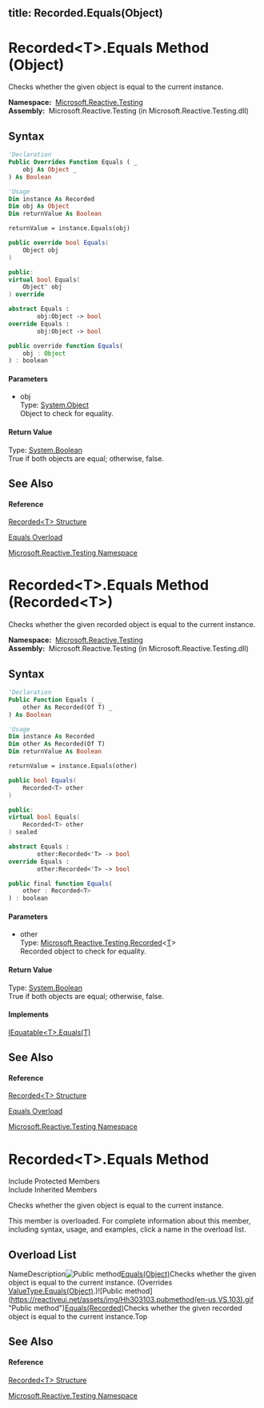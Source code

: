 title: Recorded<T>.Equals(Object)
---
# Recorded\<T\>.Equals Method (Object)

Checks whether the given object is equal to the current instance.

**Namespace:**  [Microsoft.Reactive.Testing](Microsoft.Reactive.Testing/Microsoft.Reactive.Testing)  
**Assembly:**  Microsoft.Reactive.Testing (in Microsoft.Reactive.Testing.dll)

## Syntax

```vb
'Declaration
Public Overrides Function Equals ( _
    obj As Object _
) As Boolean
```

```vb
'Usage
Dim instance As Recorded
Dim obj As Object
Dim returnValue As Boolean

returnValue = instance.Equals(obj)
```

```csharp
public override bool Equals(
    Object obj
)
```

```c++
public:
virtual bool Equals(
    Object^ obj
) override
```

```fsharp
abstract Equals : 
        obj:Object -> bool 
override Equals : 
        obj:Object -> bool 
```

```javascript
public override function Equals(
    obj : Object
) : boolean
```

#### Parameters

- obj  
  Type: [System.Object](https://msdn.microsoft.com/en-us/library/e5kfa45b)  
  Object to check for equality.

#### Return Value

Type: [System.Boolean](https://msdn.microsoft.com/en-us/library/a28wyd50)  
True if both objects are equal; otherwise, false.

## See Also

#### Reference

[Recorded\<T\> Structure](Recorded/Recorded(T))

[Equals Overload](Equals/Recorded(T).Equals)

[Microsoft.Reactive.Testing Namespace](Microsoft.Reactive.Testing/Microsoft.Reactive.Testing)







# Recorded\<T\>.Equals Method (Recorded\<T\>)

Checks whether the given recorded object is equal to the current instance.

**Namespace:**  [Microsoft.Reactive.Testing](Microsoft.Reactive.Testing/Microsoft.Reactive.Testing)  
**Assembly:**  Microsoft.Reactive.Testing (in Microsoft.Reactive.Testing.dll)

## Syntax

```vb
'Declaration
Public Function Equals ( _
    other As Recorded(Of T) _
) As Boolean
```

```vb
'Usage
Dim instance As Recorded
Dim other As Recorded(Of T)
Dim returnValue As Boolean

returnValue = instance.Equals(other)
```

```csharp
public bool Equals(
    Recorded<T> other
)
```

```c++
public:
virtual bool Equals(
    Recorded<T> other
) sealed
```

```fsharp
abstract Equals : 
        other:Recorded<'T> -> bool 
override Equals : 
        other:Recorded<'T> -> bool 
```

```javascript
public final function Equals(
    other : Recorded<T>
) : boolean
```

#### Parameters

- other  
  Type: [Microsoft.Reactive.Testing.Recorded](Recorded/Recorded(T))\<[T](Recorded/Recorded(T))\>  
  Recorded object to check for equality.

#### Return Value

Type: [System.Boolean](https://msdn.microsoft.com/en-us/library/a28wyd50)  
True if both objects are equal; otherwise, false.

#### Implements

[IEquatable\<T\>.Equals(T)](https://msdn.microsoft.com/en-us/library/m:system.iequatable%601.equals(%600)(v=VS.103))

## See Also

#### Reference

[Recorded\<T\> Structure](Recorded/Recorded(T))

[Equals Overload](Equals/Recorded(T).Equals)

[Microsoft.Reactive.Testing Namespace](Microsoft.Reactive.Testing/Microsoft.Reactive.Testing)








# Recorded\<T\>.Equals Method

Include Protected Members  
Include Inherited Members

Checks whether the given object is equal to the current instance.

This member is overloaded. For complete information about this member, including syntax, usage, and examples, click a name in the overload list.

## Overload List

NameDescription![Public method](https://reactiveui.net/assets/img/Hh303103.pubmethod(en-us,VS.103).gif "Public method")[Equals(Object)](https://msdn.microsoft.com/en-us/library/m:microsoft.reactive.testing.recorded%601.equals(system.object)(v=VS.103))Checks whether the given object is equal to the current instance. (Overrides [ValueType.Equals(Object)](https://msdn.microsoft.com/en-us/library/m:system.valuetype.equals(system.object)(v=VS.103)).)![Public method](https://reactiveui.net/assets/img/Hh303103.pubmethod(en-us,VS.103).gif "Public method")[Equals(Recorded<T>)](https://msdn.microsoft.com/en-us/library/m:microsoft.reactive.testing.recorded%601.equals(microsoft.reactive.testing.recorded%7b%600%7d)(v=VS.103))Checks whether the given recorded object is equal to the current instance.Top

## See Also

#### Reference

[Recorded\<T\> Structure](Recorded/Recorded(T))

[Microsoft.Reactive.Testing Namespace](Microsoft.Reactive.Testing/Microsoft.Reactive.Testing)




